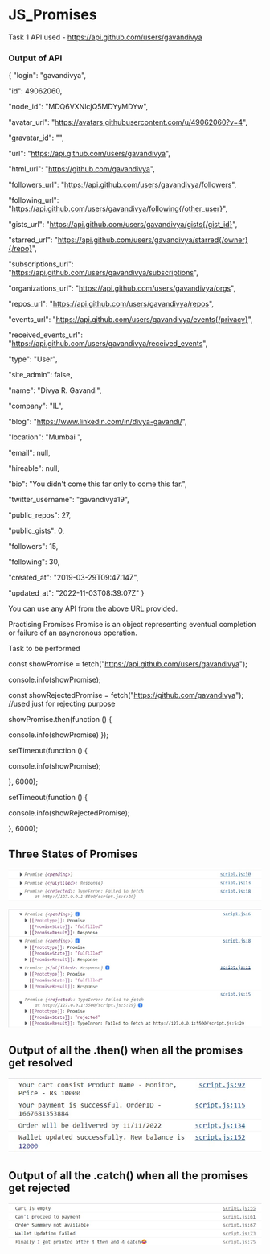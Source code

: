 # JS_Promises

Task 1
API used - https://api.github.com/users/gavandivya

### Output of API

{
"login": "gavandivya",

"id": 49062060,

"node_id": "MDQ6VXNlcjQ5MDYyMDYw",

"avatar_url": "https://avatars.githubusercontent.com/u/49062060?v=4",

"gravatar_id": "",

"url": "https://api.github.com/users/gavandivya",

"html_url": "https://github.com/gavandivya",

"followers_url": "https://api.github.com/users/gavandivya/followers",

"following_url": "https://api.github.com/users/gavandivya/following{/other_user}",

"gists_url": "https://api.github.com/users/gavandivya/gists{/gist_id}",

"starred_url": "https://api.github.com/users/gavandivya/starred{/owner}{/repo}",

"subscriptions_url": "https://api.github.com/users/gavandivya/subscriptions",

"organizations_url": "https://api.github.com/users/gavandivya/orgs",

"repos_url": "https://api.github.com/users/gavandivya/repos",

"events_url": "https://api.github.com/users/gavandivya/events{/privacy}",

"received_events_url": "https://api.github.com/users/gavandivya/received_events",

"type": "User",

"site_admin": false,

"name": "Divya R. Gavandi",

"company": "IL",

"blog": "https://www.linkedin.com/in/divya-gavandi/",

"location": "Mumbai ",

"email": null,

"hireable": null,

"bio": "You didn't come this far only to come this far.",

"twitter_username": "gavandivya19",

"public_repos": 27,

"public_gists": 0,

"followers": 15,

"following": 30,

"created_at": "2019-03-29T09:47:14Z",

"updated_at": "2022-11-03T08:39:07Z"
}

You can use any API from the above URL provided.

Practising Promises
Promise is an object representing eventual completion or failure of an asyncronous operation.

Task to be performed

const showPromise = fetch("https://api.github.com/users/gavandivya");

console.info(showPromise);

const showRejectedPromise = fetch("https://github.com/gavandivya"); //used just for rejecting purpose

showPromise.then(function () {

console.info(showPromise)
});

setTimeout(function () {

console.info(showPromise);

}, 6000);

setTimeout(function () {

console.info(showRejectedPromise);

}, 6000);

Three States of Promises
------------------------
![](https://github.com/gavandivya/JS_Promises/raw/main/promise(4).jpeg)


![](https://github.com/gavandivya/JS_Promises/raw/main/promise(5).jpeg)

Output of all the .then() when all the promises get resolved
------------------------------------------------------------
![](https://github.com/gavandivya/JS_Promises/raw/main/promise(3).jpeg)


Output of all the .catch() when all the promises get rejected
-------------------------------------------------------------
![](https://github.com/gavandivya/JS_Promises/raw/main/promise(1).jpeg)



